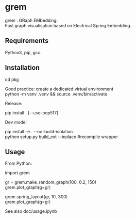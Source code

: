 # grem

grem : GRaph EMbedding. <br>
Fast graph visualisation based on Electrical Spring Embedding.

## Requirements

Python3, pip, gcc.

## Installation

cd pkg

Good practice: create a dedicated virtual environment <br>
python -m venv .venv && source .venv/bin/activate

Release:

pip install . [--use-pep517]

Dev mode:

pip install -e . --no-build-isolation <br>
python setup.py build\_ext --inplace #recompile wrapper

## Usage

From Python:

import grem

gr = grem.make\_random\_graph(100, 0.2, 150) <br>
grem.plot\_graph(g=gr)

grem.spring\_layout(gr, 10, 300) <br>
grem.plot\_graph(g=gr)

See also doc/usage.ipynb
